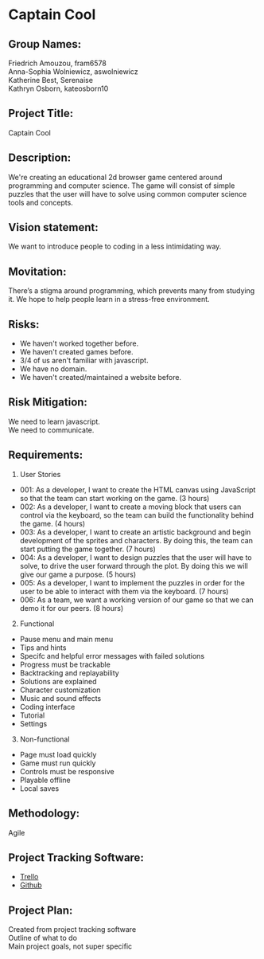 # Captain Cool  
## Group Names:  
Friedrich Amouzou, fram6578  
Anna-Sophia Wolniewicz, aswolniewicz  
Katherine Best, Serenaise  
Kathryn Osborn, kateosborn10 

## Project Title:  
Captain Cool  

## Description:  
We're creating an educational 2d browser game centered around programming and computer science. The game will consist of simple puzzles that the user will have to solve using common computer science tools and concepts.

## Vision statement:  
We want to introduce people to coding in a less intimidating way.  

## Movitation:  
There’s a stigma around programming, which prevents many from studying it. We hope to help people learn in a stress-free environment.  

## Risks:  
* We haven't worked together before.  
* We haven't created games before.  
* 3/4 of us aren't familiar with javascript.  
* We have no domain.  
* We haven't created/maintained a website before.  

## Risk Mitigation:  
We need to learn javascript.  
We need to communicate.  

## Requirements:   
1. User Stories
  * 001: As a developer, I want to create the HTML canvas using JavaScript so that the team can start working on the game. (3 hours)
  * 002: As a developer, I want to create a moving block that users can control via the keyboard, so the team can build the functionality behind the game. (4 hours)
  * 003: As a developer, I want to create an artistic background and begin development of the sprites and characters. By doing this, the team can start putting the game together. (7 hours)
  * 004: As a developer, I want to design puzzles that the user will have to solve, to drive the user forward through the plot. By doing this we will give our game a purpose. (5 hours)
  * 005: As a developer, I want to implement the puzzles in order for the user to be able to interact with them via the keyboard. (7 hours)
  * 006: As a team, we want a working version of our game so that we can demo it for our peers. (8 hours) 
2. Functional  
  * Pause menu and main menu   
  * Tips and hints    
  * Specifc and helpful error messages with failed solutions  
  * Progress must be trackable   
  * Backtracking and replayability  
  * Solutions are explained  
  * Character customization  
  * Music and sound effects
  * Coding interface  
  * Tutorial  
  * Settings  
3. Non-functional  
  * Page must load quickly  
  * Game must run quickly  
  * Controls must be responsive  
  * Playable offline  
  * Local saves  
  
  
## Methodology:  
Agile  

## Project Tracking Software:
* [Trello](https://trello.com/b/rC4w5cus)  
* [Github](https://github.com/aswolniewicz/captainCool)  

## Project Plan:  
Created from project tracking software  
Outline of what to do  
Main project goals, not super specific  
